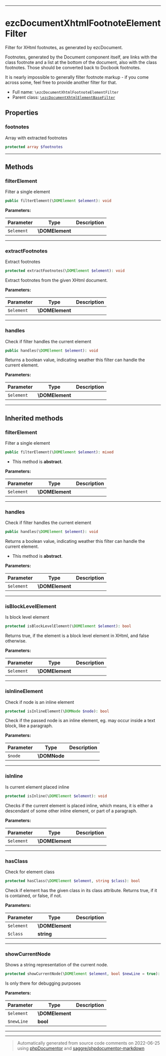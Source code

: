 ***

# ezcDocumentXhtmlFootnoteElementFilter

Filter for XHtml footnotes, as generated by ezcDocument.

Footnotes, generated by the Document component itself, are links with the
class footnote and a list at the bottom of the document, also with the class
footnotes. Those should be converted back to Docbook footnotes.

It is nearly impossible to generally filter footnote markup - if you come
across some, feel free to provide another filter for that.

* Full name: `\ezcDocumentXhtmlFootnoteElementFilter`
* Parent class: [`\ezcDocumentXhtmlElementBaseFilter`](./ezcDocumentXhtmlElementBaseFilter.md)



## Properties


### footnotes

Array with extracted footnotes

```php
protected array $footnotes
```






***

## Methods


### filterElement

Filter a single element

```php
public filterElement(\DOMElement $element): void
```








**Parameters:**

| Parameter | Type | Description |
|-----------|------|-------------|
| `$element` | **\DOMElement** |  |




***

### extractFootnotes

Extract footnotes

```php
protected extractFootnotes(\DOMElement $element): void
```

Extract footnotes from the given XHtml document.






**Parameters:**

| Parameter | Type | Description |
|-----------|------|-------------|
| `$element` | **\DOMElement** |  |




***

### handles

Check if filter handles the current element

```php
public handles(\DOMElement $element): void
```

Returns a boolean value, indicating weather this filter can handle
the current element.






**Parameters:**

| Parameter | Type | Description |
|-----------|------|-------------|
| `$element` | **\DOMElement** |  |




***


## Inherited methods


### filterElement

Filter a single element

```php
public filterElement(\DOMElement $element): mixed
```




* This method is **abstract**.



**Parameters:**

| Parameter | Type | Description |
|-----------|------|-------------|
| `$element` | **\DOMElement** |  |




***

### handles

Check if filter handles the current element

```php
public handles(\DOMElement $element): void
```

Returns a boolean value, indicating weather this filter can handle
the current element.


* This method is **abstract**.



**Parameters:**

| Parameter | Type | Description |
|-----------|------|-------------|
| `$element` | **\DOMElement** |  |




***

### isBlockLevelElement

Is block level element

```php
protected isBlockLevelElement(\DOMElement $element): bool
```

Returns true, if the element is a block level element in XHtml, and
false otherwise.






**Parameters:**

| Parameter | Type | Description |
|-----------|------|-------------|
| `$element` | **\DOMElement** |  |




***

### isInlineElement

Check if node is an inline element

```php
protected isInlineElement(\DOMNode $node): bool
```

Check if the passed node is an inline element, eg. may occur inside a
text block, like a paragraph.






**Parameters:**

| Parameter | Type | Description |
|-----------|------|-------------|
| `$node` | **\DOMNode** |  |




***

### isInline

Is current element placed inline

```php
protected isInline(\DOMElement $element): void
```

Checks if the current element is placed inline, which means, it is
either a descendant of some other inline element, or part of a
paragraph.






**Parameters:**

| Parameter | Type | Description |
|-----------|------|-------------|
| `$element` | **\DOMElement** |  |




***

### hasClass

Check for element class

```php
protected hasClass(\DOMElement $element, string $class): bool
```

Check if element has the given class in its class attribute. Returns
true, if it is contained, or false, if not.






**Parameters:**

| Parameter | Type | Description |
|-----------|------|-------------|
| `$element` | **\DOMElement** |  |
| `$class` | **string** |  |




***

### showCurrentNode

Shows a string representation of the current node.

```php
protected showCurrentNode(\DOMElement $element, bool $newLine = true): mixed
```

Is only there for debugging purposes






**Parameters:**

| Parameter | Type | Description |
|-----------|------|-------------|
| `$element` | **\DOMElement** |  |
| `$newLine` | **bool** |  |




***


***
> Automatically generated from source code comments on 2022-06-25 using [phpDocumentor](http://www.phpdoc.org/) and [saggre/phpdocumentor-markdown](https://github.com/Saggre/phpDocumentor-markdown)
